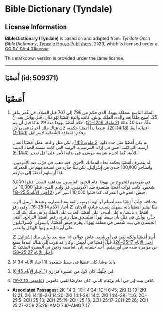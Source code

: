 # Bible Dictionary (Tyndale)

## License Information

**Bible Dictionary (Tyndale)** is based on and adapted from: _Tyndale Open Bible Dictionary_, [Tyndale House Publishers](https://tyndaleopenresources.com/), 2023, which is licensed under a [CC BY-SA 4.0 license](https://creativecommons.org/licenses/by-sa/4.0/legalcode.en).

This markdown version is provided under the same license.



--------------------------------

## أَمَصْيَا (id: 509371)

أَمَصْيَا
=========

1. الملك التاسع لمملكة يهوذا، الذي حكم من 796 إلى 767 قبل الميلاد. في عُمر يناهز 25، أصبح ملكًا بعد والده، الملِك يوآش. كانت والدة أَمَصْيَا يَهُوعَدَّان. قُتل يوآش بعد أنْ ملَكَ مدة 40 عامًا ([2 ملوك 12:19–21](https://ref.ly/2Kgs12:19-2Kgs12:21)). حكم أَمَصْيَا يهوذا مدة 29 عامًا قبل أن يتم اغتياله أيضًا ([14:18–20](https://ref.ly/2Kgs14:18-2Kgs14:20)). عندما بدأ أَمَصْيَا حكمه، كان هناك ملك آخر يُدعى يوآش يحكم المملكة الشِّمالية لإسرائيل ([14:1–2](https://ref.ly/2Kgs14:1-2Kgs14:2)).

    لم يكن أَمَصْيَا مثل جده دَاود ([2 ملوك 14:3](https://ref.ly/2Kgs14:3)). لكن مثل والده، عمل أَمَصْيَا أعمال أرضت ٱللهِ لكنه أخفق في إزالة المرتفعات الوثنية التي كانت تفسد الحياة الدينية للأمة. كما احترم شريعة موسَى، في بداية الأمر على أقل تقدير ([14:4–6](https://ref.ly/2Kgs14:4-2Kgs14:6)).

    لم يتصرف أَمَصْيَا بحكمة تجاه الممالك الأخرى. فقد ذهب في حرْب ضد الأدوميين، واستأجر 100,000 جندي من إِسْرَائِيل. لكن نبيًا حذَّره من استخدامهم في المعركة، لذا أرسلهم أَمَصْيَا إلى ديارهم.

    في طريقهم للخروج من يَهوذَا، قام الجنود الغاضبون بمداهمة المدن. قتلوا 3,000 شخص. كانت قوات أَمَصْيَا منتصرة ضد الأدوميين. في وادي الملح، قتلوا 10,000 من جيش العدو في المعركة، كما قتلوا 10,000 أسير آخر ([2 أخبار الأيام 25:5–13](https://ref.ly/2Chr25:5-2Chr25:13)).

    بحماقة، جلَبَ أَمَصْيَا معه أصنام أو آلهة أدومية زائفة بعد انتصاره، وعبدها. أرسل الرب نبيًا ليخبر أَمَصْيَا بأنه سيهلك بسبب عبادته للأوثان ([2 أخبار الأيام 25:14–16](https://ref.ly/2Chr25:14-2Chr25:16)). وفي زهو افتخاره بانتصاره على أَدوم، أعلن أَمَصْيَا الحرب على الملِك يوآش ملك إِسْرَائِيل. حذَّره يوآش في مَثَلٍ بأن سِبط يَهوذَا سيُسحق مثل زهرة. رفض أَمَصْيَا التراجع. التقى الجيشان في بيت شمس في مملكة يَهوذَا، وهُزم جيش أَمَصْيَا، واستولى الإسرائيليون على أورشَلِيم ونهبوا الهيكل والقصر.

    أُسِرَ أَمَصْيَا ولكنه بَقِيَ في أورشَلِيم. عاش حوالي ١٥ سنة بعد يوآش ملك إِسْرَائِيلَ ([2 أخبار الأيام 25:17–26](https://ref.ly/2Chr25:17-2Chr25:26)). قُتِلَ أَمَصْيَا في لَخِيش. وكان قد هرب إلى هناك عندما سمع عن مؤامرة ضده في أورشَلِيم. أُعيد جثمانه إلى العاصمة ودُفِنَ في المقبرة الملكية ([2 أخبار الأيام 25:27–28](https://ref.ly/2Chr25:27-2Chr25:28)).

2. والد يوشَا. كان عضوًا في سِبط شمعون ([1 أخبار الأيام 4:34](https://ref.ly/1Chr4:34)).
3. ابن حِلْقِيَّا. كان لاويًا من عشيرة مَرَارِي ([1 أخبار الأيام 6:45](https://ref.ly/1Chr6:45)).
4. كاهن بيت إيل في أيام يَربْعَام الثاني. كان معارضًا للنبي عَاموس ([عَاموس 7:10–17](https://ref.ly/Amos7:10-Amos7:17)).

* **Associated Passages:** 2KI 14:3; 1CH 4:34; 1CH 6:45; 2KI 12:19–2KI 12:21; 2KI 14:18–2KI 14:20; 2KI 14:1–2KI 14:2; 2KI 14:4–2KI 14:6; 2CH 25:5–2CH 25:13; 2CH 25:14–2CH 25:16; 2CH 25:17–2CH 25:26; 2CH 25:27–2CH 25:28; AMO 7:10–AMO 7:17

